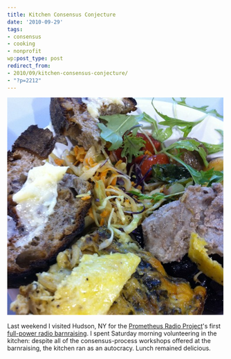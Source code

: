 ```yaml
---
title: Kitchen Consensus Conjecture
date: '2010-09-29'
tags:
- consensus
- cooking
- nonprofit
wp:post_type: post
redirect_from:
- 2010/09/kitchen-consensus-conjecture/
- "?p=2212"
---
```


[ ![](2010-09-29-Kitchen-Consensus-Conjecture/lunch-500x502.jpg "lunch") ](2010-09-29-Kitchen-Consensus-Conjecture/lunch.jpg)

Last weekend I visited Hudson, NY for the [Prometheus Radio Project](http://www.prometheusradio.org/)'s first [full-power radio barnraising](http://www.wgxc.org/). I spent Saturday morning volunteering in the kitchen: despite all of the consensus-process workshops offered at the barnraising, the kitchen ran as an autocracy. Lunch remained delicious.
